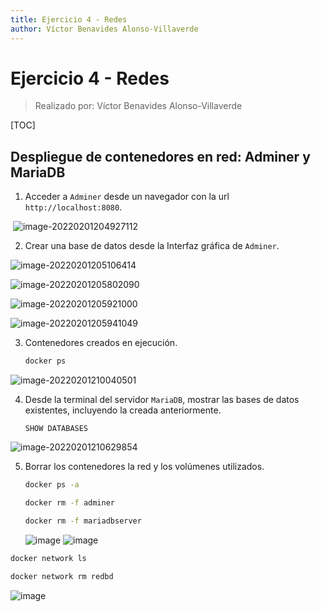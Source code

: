 ```yaml
---
title: Ejercicio 4 - Redes
author: Víctor Benavides Alonso-Villaverde
---
```


# Ejercicio 4 - Redes

> Realizado por:  Víctor Benavides Alonso-Villaverde

[TOC]

## Despliegue de contenedores en red: Adminer y MariaDB



1. Acceder a `Adminer` desde un navegador con la url `http://localhost:8080`.

​	![image-20220201204927112](https://user-images.githubusercontent.com/83083348/152125670-59c33ce7-b7ae-4d09-96d0-3bdcc0bc6e04.png)



2. Crear una base de datos desde la Interfaz gráfica de `Adminer`.

![image-20220201205106414](https://user-images.githubusercontent.com/83083348/152125729-949bb03d-1c87-47e5-9675-d220325fdd2c.png)



![image-20220201205802090](https://user-images.githubusercontent.com/83083348/152125778-8e960f86-4f72-4391-81c7-88368e1dae92.png)

![image-20220201205921000](https://user-images.githubusercontent.com/83083348/152125825-c2d29997-d262-4820-beed-3cbbd7cd3309.png)


![image-20220201205941049](https://user-images.githubusercontent.com/83083348/152125886-7f55aec1-b934-4a79-8693-9ef832f57bb5.png)



3. Contenedores creados en ejecución.

   ```bash
   docker ps
   ```

![image-20220201210040501](https://user-images.githubusercontent.com/83083348/152125901-5eba684e-0bc8-40bb-8757-658337c26490.png)




4. Desde la terminal del servidor `MariaDB`, mostrar las bases de datos existentes, incluyendo la creada anteriormente.

   ```mariadb
   SHOW DATABASES
   ```

   

![image-20220201210629854](https://user-images.githubusercontent.com/83083348/152125919-3e20df2d-b9b1-4406-9fdd-a7a3b4350018.png)



5. Borrar los contenedores la red y los volúmenes utilizados.

   ```bash
   docker ps -a
   ```
   ```bash
   docker rm -f adminer
   ```
      ```bash
   docker rm -f mariadbserver
      ```
   ![image](https://user-images.githubusercontent.com/83083348/152183430-04e7f900-a720-4924-bc4a-95f8ca28f181.png)
   ![image](https://user-images.githubusercontent.com/83083348/152183603-0f0c37b7-7d0e-43de-bccf-cfe7f447a431.png)

   
```bash
docker network ls
```
```bash
docker network rm redbd
```
![image](https://user-images.githubusercontent.com/83083348/152184707-a02c8acb-2da4-49bf-862e-5225d74562f7.png)

